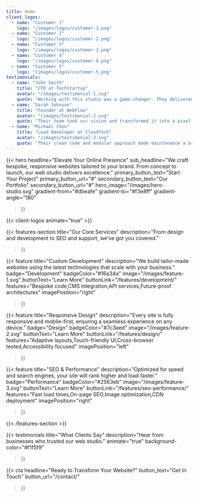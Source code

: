 ```yaml
---
title: Home
client_logos:
  - name: "Customer 1"
    logo: "/images/logos/customer-1.png"
  - name: "Customer 2"
    logo: "/images/logos/customer-2.png"
  - name: "Customer 3"
    logo: "/images/logos/customer-3.png"
  - name: "Customer 4"
    logo: "/images/logos/customer-4.png"
  - name: "Customer 5"
    logo: "/images/logos/customer-5.png"
testimonials:
  - name: "John Smith"
    title: "CTO at TechStartup"
    avatar: "/images/testimonial-1.svg"
    quote: "Working with this studio was a game-changer. They delivered a fully custom site on time, and the friendly support made the whole process effortless."
  - name: "Sarah Johnson"
    title: "Founder at WebFlow"
    avatar: "/images/testimonial-2.svg"
    quote: "Their team took our vision and transformed it into a pixel-perfect website. The responsiveness and load times are outstanding."
  - name: "Michael Chen"
    title: "Lead Developer at CloudTech"
    avatar: "/images/testimonial-3.svg"
    quote: "Their clean code and modular approach made maintenance a breeze. We've seen a 30% uptick in engagement since launch."
---
```


{{< hero 
    headline="Elevate Your Online Presence"
    sub_headline="We craft bespoke, responsive websites tailored to your brand. From concept to launch, our web studio delivers excellence."
    primary_button_text="Start Your Project"
    primary_button_url="#"
    secondary_button_text="Our Portfolio"
    secondary_button_url="#"
    hero_image="/images/hero-studio.svg"
    gradient-from="#dbeafe"
    gradient-to="#f3e8ff"
    gradient-angle="180"
>}}

{{< client-logos animate="true" >}}

{{< features-section 
    title="Our Core Services"
    description="From design and development to SEO and support, we’ve got you covered."
>}}

{{< feature
    title="Custom Development"
    description="We build tailor-made websites using the latest technologies that scale with your business."
    badge="Development"
    badgeColor="#16a34a"
    image="/images/feature-1.svg"
    buttonText="Learn More"
    buttonLink="/features/development/"
    features="Bespoke code,CMS integration,API services,Future-proof architectures"
    imagePosition="right"
>}}

{{< feature
    title="Responsive Design"
    description="Every site is fully responsive and mobile-first, ensuring a seamless experience on any device."
    badge="Design"
    badgeColor="#7c3aed"
    image="/images/feature-2.svg"
    buttonText="Learn More"
    buttonLink="/features/design/"
    features="Adaptive layouts,Touch-friendly UI,Cross-browser tested,Accessibility focused"
    imagePosition="left"
>}}

{{< feature
    title="SEO & Performance"
    description="Optimized for speed and search engines, your site will rank higher and load faster."
    badge="Performance"
    badgeColor="#2563eb"
    image="/images/feature-3.svg"
    buttonText="Learn More"
    buttonLink="/features/seo-performance/"
    features="Fast load times,On-page SEO,Image optimization,CDN deployment"
    imagePosition="right"
>}}

{{< /features-section >}}

{{< testimonials 
    title="What Clients Say"
    description="Hear from businesses who trusted our web studio."
    animate="true"
    background-color="#f1f5f9"
>}}

{{< cta 
    headline="Ready to Transform Your Website?" 
    button_text="Get In Touch" 
    button_url="/contact/" 
>}}
